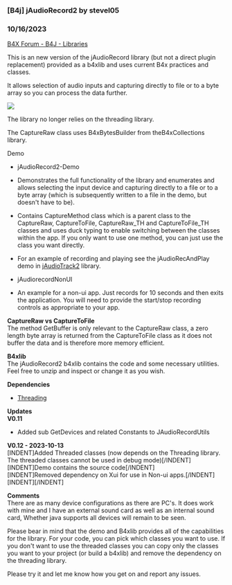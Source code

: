 ### [B4j] jAudioRecord2 by stevel05
### 10/16/2023
[B4X Forum - B4J - Libraries](https://www.b4x.com/android/forum/threads/142154/)

This is an new version of the jAudioRecord library (but not a direct plugin replacement) provided as a b4xlib and uses current B4x practices and classes.  
  
It allows selection of audio inputs and capturing directly to file or to a byte array so you can process the data further.  
  

![](https://www.b4x.com/android/forum/attachments/132064)

  
The library no longer relies on the threading library.  
  
The CaptureRaw class uses B4xBytesBuilder from theB4xCollections library.  
  
Demo  

- jAudioRecord2-Demo

- Demonstrates the full functionality of the library and enumerates and allows selecting the input device and capturing directly to a file or to a byte array (which is subsequently written to a file in the demo, but doesn't have to be).
- Contains CaptureMethod class which is a parent class to the CaptureRaw, CaptureToFile, CaptureRaw\_TH and CaptureToFile\_TH classes and uses duck typing to enable switching between the classes within the app. If you only want to use one method, you can just use the class you want directly.

- For an example of recording and playing see the jAudioRecAndPlay demo in [jAudioTrack2](https://www.b4x.com/android/forum/threads/b4j-jaudiotrack2.142197/) library.
- jAudiorecordNonUI

- An example for a non-ui app. Just records for 10 seconds and then exits the application. You will need to provide the start/stop recording controls as appropriate to your app.

  
**CaptureRaw vs CaptureToFile**  
The method GetBuffer is only relevant to the CaptureRaw class, a zero length byte array is returned from the CaptureToFile class as it does not buffer the data and is therefore more memory efficient.  
  
**B4xlib**  
The jAudioRecord2 b4xlib contains the code and some necessary utilities. Feel free to unzip and inspect or change it as you wish.  
  
**Dependencies**  

- [Threading](https://www.b4x.com/android/forum/threads/threading-library.6775/)

**Updates  
V0.11**  

- Added sub GetDevices and related Constants to JAudioRecordUtils

**V0.12 - 2023-10-13**  
[INDENT]Added Threaded classes (now depends on the Threading library. The threaded classes cannot be used in debug mode)[/INDENT]  
[INDENT]Demo contains the source code[/INDENT]  
[INDENT]Removed dependency on Xui for use in Non-ui apps.[/INDENT]  
[INDENT][/INDENT]  
  
**Comments**  
There are as many device configurations as there are PC's. It does work with mine and I have an external sound card as well as an internal sound card, Whether java supports all devices will remain to be seen.  
  
Please bear in mind that the demo and B4xlib provides all of the capabilities for the library. For your code, you can pick which classes you want to use. If you don't want to use the threaded classes you can copy only the classes you want to your project (or build a b4xlib) and remove the dependency on the threading library.  
  
Please try it and let me know how you get on and report any issues.